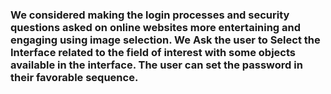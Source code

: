 ### We considered making the login processes and security questions asked on online websites more entertaining and engaging using image selection. We Ask the user to Select the Interface related to the field of interest with some objects available in the interface. The user can set the password in their favorable sequence.
